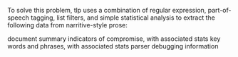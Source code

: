 To solve this problem, tlp uses a combination of regular expression, part-of-speech tagging, list filters, and simple statistical analysis to extract the following data from narritive-style prose:

document summary
indicators of compromise, with associated stats
key words and phrases, with associated stats
parser debugging information